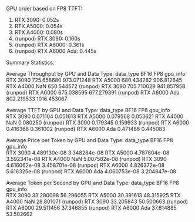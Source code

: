 
GPU order based on FP8 TTFT:
1. RTX 3090: 0.052s
2. RTX A5000: 0.054s
3. RTX A4000: 0.080s
4. (runpod) RTX 3090: 0.160s
5. (runpod) RTX A6000: 0.361s
6. (runpod) RTX A6000 Ada: 0.445s

Summary Statistics:

Average Throughput by GPU and Data Type:
data_type                     BF16          FP8
gpu_info                                       
RTX 3090                725.658680   973.071248
RTX A5000               680.434282   906.812645
RTX A4000                      NaN   650.544572
(runpod) RTX 3090       705.710029   941.857958
(runpod) RTX A6000      675.038595   677.279391
(runpod) RTX A6000 Ada  802.219533  1016.453067

Average TTFT by GPU and Data Type:
data_type                   BF16       FP8
gpu_info                                  
RTX 3090                0.071104  0.051613
RTX A5000               0.079568  0.053621
RTX A4000                    NaN  0.080250
(runpod) RTX 3090       0.179345  0.159933
(runpod) RTX A6000      0.416368  0.361002
(runpod) RTX A6000 Ada  0.471486  0.445083

Average Price per Token by GPU and Data Type:
data_type                       BF16           FP8
gpu_info                                          
RTX 3090                4.489130e-08  3.348284e-08
RTX A5000               4.787804e-08  3.592341e-08
RTX A4000                        NaN  5.007582e-08
(runpod) RTX 3090       4.616062e-08  3.458701e-08
(runpod) RTX A6000      4.826372e-08  5.616325e-08
(runpod) RTX A6000 Ada  4.060753e-08  3.204847e-08

Average Token per Second by GPU and Data Type:
data_type                    BF16        FP8
gpu_info                                    
RTX 3090                33.290098  56.296055
RTX A5000               30.391613  48.315925
RTX A4000                     NaN  28.801071
(runpod) RTX 3090       33.205843  50.500663
(runpod) RTX A6000      29.511456  37.346855
(runpod) RTX A6000 Ada  37.614885  53.502662
